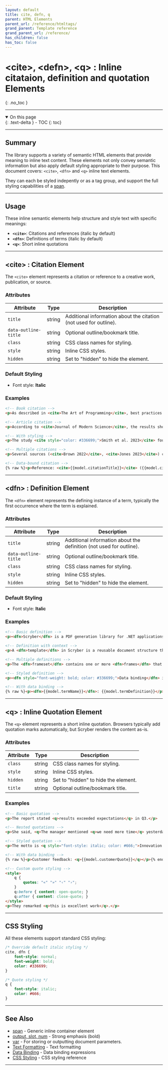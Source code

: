 ```yaml
---
layout: default
title: cite, defn, q
parent: HTML Elements
parent_url: /reference/htmltags/
grand_parent: Template reference
grand_parent_url: /reference/
has_children: false
has_toc: false
---
```


# &lt;cite&gt;, &lt;defn&gt;, &lt;q&gt; : Inline citataion, definition and quotation Elements
{: .no_toc }

---

<details open class='top-toc' markdown="block">
  <summary>
    On this page
  </summary>
  {: .text-delta }
- TOC
{: toc}
</details>

---

## Summary

The library supports a variety of semantic HTML elements that provide meaning to inline text content. These elements not only convey semantic information but also apply default styling appropriate to their purpose. This document covers: `<cite>`, `<dfn>` and `<q>` inline text elements.

They can each be styled indepently or as a tag group, and support the full styling capabilities of a [span](html_span_element.html).

---

## Usage

These inline semantic elements help structure and style text with specific meanings:

- **`<cite>`**: Citations and references (italic by default)
- **`<dfn>`**: Definitions of terms (italic by default)
- **`<q>`**: Short inline quotations

---

## &lt;cite&gt; : Citation Element

The `<cite>` element represents a citation or reference to a creative work, publication, or source.

### Attributes

| Attribute | Type | Description |
|-----------|------|-------------|
| `title` | string | Additional information about the citation (not used for outline). |
| `data-outline-title` | string | Optional outline/bookmark title. |
| `class` | string | CSS class names for styling. |
| `style` | string | Inline CSS styles. |
| `hidden` | string | Set to "hidden" to hide the element. |

### Default Styling

- Font style: **Italic**

### Examples

```html
<!-- Book citation -->
<p>As described in <cite>The Art of Programming</cite>, best practices include...</p>

<!-- Article citation -->
<p>According to <cite>Journal of Modern Science</cite>, the results show...</p>

<!-- With styling -->
<p>The study <cite style="color: #336699;">Smith et al. 2023</cite> found that...</p>

<!-- Multiple citations -->
<p>Several sources (<cite>Brown 2022</cite>, <cite>Jones 2023</cite>) confirm this.</p>

<!-- Data-bound citation -->
{% raw %}<p>Reference: <cite>{{model.citationTitle}}</cite> ({{model.citationYear}})</p>{% endraw %}
```

---

## &lt;dfn&gt; : Definition Element

The `<dfn>` element represents the defining instance of a term, typically the first occurrence where the term is explained.

### Attributes

| Attribute | Type | Description |
|-----------|------|-------------|
| `title` | string | Additional information about the definition (not used for outline). |
| `data-outline-title` | string | Optional outline/bookmark title. |
| `class` | string | CSS class names for styling. |
| `style` | string | Inline CSS styles. |
| `hidden` | string | Set to "hidden" to hide the element. |

### Default Styling

- Font style: **Italic**

### Examples

```html
<!-- Basic definition -->
<p><dfn>Scryber</dfn> is a PDF generation library for .NET applications.</p>

<!-- Definition with context -->
<p>A <dfn>template</dfn> in Scryber is a reusable document structure that can be populated with dynamic data.</p>

<!-- Multiple definitions -->
<p>The <dfn>frameset</dfn> contains one or more <dfn>frames</dfn> that reference content sources.</p>

<!-- Styled definition -->
<p><dfn style="font-weight: bold; color: #336699;">Data binding</dfn> is the process of connecting template elements to data sources.</p>

<!-- With data binding -->
{% raw %}<p><dfn>{{model.termName}}</dfn>: {{model.termDefinition}}</p>{% endraw %}
```

---

## &lt;q&gt; : Inline Quotation Element

The `<q>` element represents a short inline quotation. Browsers typically add quotation marks automatically, but Scryber renders the content as-is.

### Attributes

| Attribute | Type | Description |
|-----------|------|-------------|
| `class` | string | CSS class names for styling. |
| `style` | string | Inline CSS styles. |
| `hidden` | string | Set to "hidden" to hide the element. |
| `title` | string | Optional outline/bookmark title. |

### Examples

```html
<!-- Basic quotation -->
<p>The report stated <q>results exceeded expectations</q> in Q3.</p>

<!-- Nested quotations -->
<p>She said, <q>The manager mentioned <q>we need more time</q> yesterday</q>.</p>

<!-- Styled quotation -->
<p>The motto is <q style="font-style: italic; color: #666;">Innovation through collaboration</q>.</p>

<!-- With data binding -->
{% raw %}<p>Customer feedback: <q>{{model.customerQuote}}</q></p>{% endraw %}

<!-- Custom quote styling -->
<style>
    q {
        quotes: "«" "»" "‹" "›";
    }
    q:before { content: open-quote; }
    q:after { content: close-quote; }
</style>
<p>They remarked <q>this is excellent work</q>.</p>
```

---



## CSS Styling

All these elements support standard CSS styling:

```css
/* Override default italic styling */
cite, dfn {
    font-style: normal;
    font-weight: bold;
    color: #336699;
}

/* Quote styling */
q {
    font-style: italic;
    color: #666;
}
```

---

## See Also

- [span](html_span_elelemts.html) - Generic inline container element
- [output, slot, num](html_output_slot_num_elements.html) - Strong emphasis (bold)
- [var](html_var_element.html) - For storing or outputting document parameters.
- [Text Formatting](/library/templates/text.html) - Text formatting
- [Data Binding](/library/binding/) - Data binding expressions
- [CSS Styling](/library/styles/) - CSS styling reference

---
